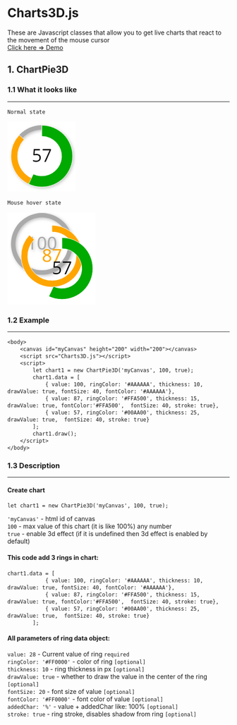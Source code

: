 # Charts3D.js
These are Javascript classes that allow you to get live charts that react to the movement of the mouse cursor  
[Click here => Demo](https://demonspe.github.io/Charts3D.js/)

## 1. ChartPie3D
### 1.1 What it looks like
------------
    Normal state

![ ](/images/chart_flat.png)

    Mouse hover state

![ ](/images/chart_3d.png)


### 1.2 Example
------------
```
<body>
    <canvas id="myCanvas" height="200" width="200"></canvas>
    <script src="Charts3D.js"></script>
    <script>
        let chart1 = new ChartPie3D('myCanvas', 100, true);
        chart1.data = [
            { value: 100, ringColor: '#AAAAAA', thickness: 10, drawValue: true, fontSize: 40, fontColor: '#AAAAAA'},
            { value: 87, ringColor: '#FFA500', thickness: 15, drawValue: true, fontColor:'#FFA500',  fontSize: 40, stroke: true},
            { value: 57, ringColor: '#00AA00', thickness: 25, drawValue: true,  fontSize: 40, stroke: true}
        ];
        chart1.draw();
    </script>
</body>
```

### 1.3 Description 
------------
#### Create chart
```
let chart1 = new ChartPie3D('myCanvas', 100, true);
```
`'myCanvas'` - html id of canvas  
`100`        - max value of this chart (it is like 100%) any number  
`true`       - enable 3d effect (if it is undefined then 3d effect is enabled by default)  

#### This code add 3 rings in chart:
```
chart1.data = [
            { value: 100, ringColor: '#AAAAAA', thickness: 10, drawValue: true, fontSize: 40, fontColor: '#AAAAAA'},
            { value: 87, ringColor: '#FFA500', thickness: 15, drawValue: true, fontColor:'#FFA500',  fontSize: 40, stroke: true},
            { value: 57, ringColor: '#00AA00', thickness: 25, drawValue: true,  fontSize: 40, stroke: true}
        ];
```

#### All parameters of ring data object:

`value: 28`              - Current value of ring `required`  
`ringColor: '#FF0000'`   - color of ring `[optional]`  
`thickness: 10`          - ring thickness in px `[optional]`  
`drawValue: true`        - whether to draw the value in the center of the ring `[optional]`  
`fontSize: 20`           - font size of value `[optional]`  
`fontColor: '#FF0000'`   - font color of  value `[optional]`  
`addedChar: '%'`         - value + addedChar like: 100% `[optional]`  
`stroke: true`            - ring stroke, disables shadow from ring `[optional]`  



